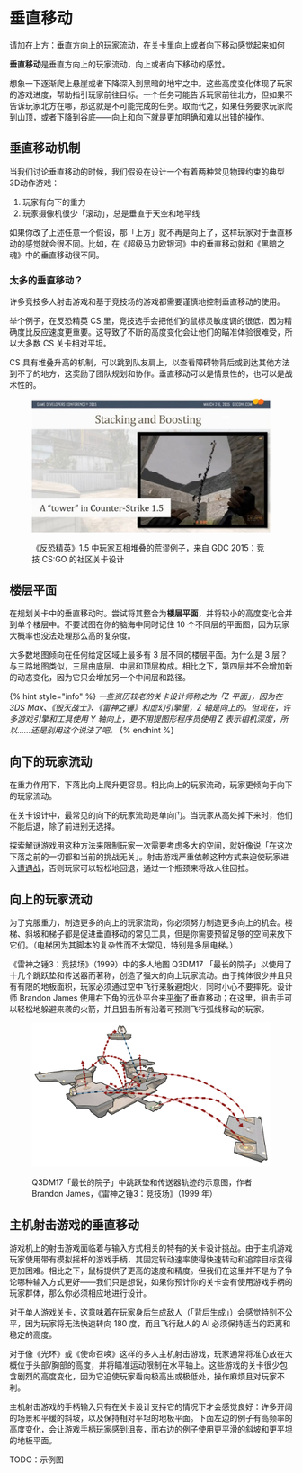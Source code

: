 # 垂直移动

请加在上方：垂直方向上的玩家流动，在关卡里向上或者向下移动感觉起来如何

**垂直移动**是垂直方向上的玩家流动，向上或者向下移动的感觉。

想象一下逐渐爬上悬崖或者下降深入到黑暗的地牢之中。这些高度变化体现了玩家的游戏进度，帮助指引玩家前往目标。一个任务可能告诉玩家前往北方，但如果不告诉玩家北方在哪，那这就是不可能完成的任务。取而代之，如果任务要求玩家爬到山顶，或者下降到谷底——向上和向下就是更加明确和难以出错的操作。

## 垂直移动机制

当我们讨论垂直移动的时候，我们假设在设计一个有着两种常见物理约束的典型3D动作游戏：

1. 玩家有向下的重力
2. 玩家摄像机很少「滚动」，总是垂直于天空和地平线

如果你改了上述任意一个假设，那「上方」就不再是向上了，这样玩家对于垂直移动的感觉就会很不同。比如，在《超级马力欧银河》中的垂直移动就和《黑暗之魂》中的垂直移动很不同。

### 太多的垂直移动？

许多竞技多人射击游戏和基于竞技场的游戏都需要谨慎地控制垂直移动的使用。

举个例子，在反恐精英 CS 里，竞技选手会把他们的鼠标灵敏度调的很低，因为精确度比反应速度更重要。这导致了不断的高度变化会让他们的瞄准体验很难受，所以大多数 CS 关卡相对平坦。

CS 具有堆叠升高的机制，可以跳到队友肩上，以查看障碍物背后或到达其他方法到不了的地方，这奖励了团队规划和协作。垂直移动可以是情景性的，也可以是战术性的。

<figure><img src="../../../.gitbook/assets/verticality-1.png" alt=""><figcaption><p>《反恐精英》1.5 中玩家互相堆叠的荒谬例子，来自 GDC 2015：竞技 CS:GO 的社区关卡设计</p></figcaption></figure>

## 楼层平面

在规划关卡中的垂直移动时。尝试将其整合为**楼层平面**，并将较小的高度变化合并到单个楼层中。不要试图在你的脑海中同时记住 10 个不同层的平面图，因为玩家大概率也没法处理那么高的复杂度。

大多数地图倾向在任何给定区域上最多有 3 层不同的楼层平面。为什么是 3 层？与三路地图类似，三层由底层、中层和顶层构成。相比之下，第四层并不会增加新的动态变化，因为它只会增加另一个中间层和路径。

{% hint style="info" %}
*一些资历较老的关卡设计师称之为「Z 平面」，因为在 3DS Max、《毁灭战士》、《雷神之锤》和虚幻引擎里，Z 轴是向上的。但现在，许多游戏引擎和工具使用 Y 轴向上，更不用提图形程序员使用 Z 表示相机深度，所以……还是别用这个说法了吧。*
{% endhint %}

## 向下的玩家流动

在重力作用下，下落比向上爬升更容易。相比向上的玩家流动，玩家更倾向于向下的玩家流动。

在关卡设计中，最常见的向下的玩家流动是单向门。当玩家从高处掉下来时，他们不能后退，除了前进别无选择。

探索解谜游戏用这种方法来限制玩家一次需要考虑多大的空间，就好像说「在这次下落之前的一切都和当前的挑战无关」。射击游戏严重依赖这种方式来迫使玩家进入[遭遇战](../../combat/encounter.md)，否则玩家可以轻松地回退，通过一个瓶颈来将敌人往回拉。

## 向上的玩家流动

为了克服重力，制造更多的向上的玩家流动，你必须努力制造更多向上的机会。楼梯、斜坡和梯子都是促进垂直移动的常见工具，但是你需要预留足够的空间来放下它们。（电梯因为其脚本的复杂性而不太常见，特别是多层电梯。）

《雷神之锤3：竞技场》（1999）中的多人地图 Q3DM17 「最长的院子」以使用了十几个跳跃垫和传送器而著称，创造了强大的向上玩家流动。由于掩体很少并且只有有限的地板面积，玩家必须通过空中飞行来躲避炮火，同时小心不要摔死。设计师 Brandon James 使用右下角的远处平台来[平衡](../../combat/map_balance.md)了垂直移动；在这里，狙击手可以轻松地躲避来袭的火箭，并且狙击所有沿着可预测飞行弧线移动的玩家。

<figure><img src="../../../.gitbook/assets/verticality-2.png" alt=""><figcaption><p>Q3DM17「最长的院子」中跳跃垫和传送器轨迹的示意图，作者 Brandon James，《雷神之锤3：竞技场》（1999 年）</p></figcaption></figure>

## 主机射击游戏的垂直移动

游戏机上的射击游戏面临着与输入方式相关的特有的关卡设计挑战。由于主机游戏玩家使用带有模拟摇杆的游戏手柄，其固定转动速率使得快速转动和追踪目标变得更加困难。相比之下，鼠标提供了更高的速度和精度。但我们在这里并不是为了争论哪种输入方式更好——我们只是想说，如果你预计你的关卡会有使用游戏手柄的玩家群体，那么你必须相应地进行设计。

对于单人游戏关卡，这意味着在玩家身后生成敌人（「背后生成」）会感觉特别不公平，因为玩家将无法快速转向 180 度，而且飞行敌人的 AI 必须保持适当的距离和稳定的高度。

对于像《光环》或《使命召唤》这样的多人主机射击游戏，玩家通常将准心放在大概位于头部/胸部的高度，并将瞄准运动限制在水平轴上。这些游戏的关卡很少包含剧烈的高度变化，因为它迫使玩家看向极高出或极低处，操作麻烦且对玩家不利。

主机射击游戏的手柄输入只有在关卡设计支持它的情况下才会感觉良好：许多开阔的场景和平缓的斜坡，以及保持相对平坦的地板平面。下面左边的例子有高频率的高度变化，会让游戏手柄玩家感到沮丧，而右边的例子使用更平滑的斜坡和更平坦的地板平面。

TODO：示例图
